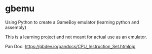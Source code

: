 # gbemu
Using Python to create a GameBoy emulator (learning python and assembly)

This is a learning project and not meant for actual use as an emulator.

Pan Doc:
https://gbdev.io/pandocs/CPU_Instruction_Set.htmlpip
